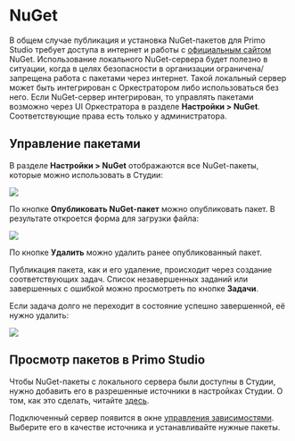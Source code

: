 # NuGet
В общем случае публикация и установка NuGet-пакетов для Primo Studio требует доступа в интернет и работы с [официальным сайтом](https://www.nuget.org/) NuGet. Использование локального NuGet-сервера будет полезно в ситуации, когда в целях безопасности в организации ограничена/запрещена работа с пакетами через интернет. Такой локальный сервер может быть интегрирован с Оркестратором либо использоваться без него. Если NuGet-сервер интегрирован, то управлять пакетами возможно через UI Оркестратора в разделе **Настройки > NuGet**. Соответствующие права есть только у администратора.

## Управление пакетами
В разделе **Настройки > NuGet** отображаются все NuGet-пакеты, которые можно использовать в Студии:

![](../../../orchestrator-new/resources/orchestrator-admin/nuget1.PNG)

По кнопке **Опубликовать NuGet-пакет** можно опубликовать пакет. В результате откроется форма для загрузки файла:

![](../../../orchestrator-new/resources/orchestrator-admin/nuget2.PNG)

По кнопке **Удалить** можно удалить ранее опубликованный пакет.

Публикация пакета, как и его удаление, происходит через создание соответствующих задач. 
Список незавершенных заданий или завершенных с ошибкой можно просмотреть по кнопке **Задачи**.

Если задача долго не переходит в состояние успешно завершенной, её нужно удалить:

![](../../../orchestrator-new/resources/orchestrator-admin/nuget.PNG)

## Просмотр пакетов в Primo Studio
Чтобы NuGet-пакеты с локального сервера были доступны в Студии, нужно добавить его в разрешенные источники в настройках Студии. О том, как это сделать, читайте [здесь](https://docs.primo-rpa.ru/primo-rpa/primo-studio/settings/nuget).

Подключенный сервер появится в окне [управления зависимостями](https://docs.primo-rpa.ru/primo-rpa/primo-studio/projects/manage-dependencies). Выберите его в качестве источника и устанавливайте нужные пакеты. 